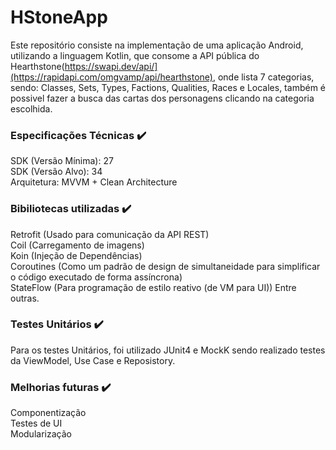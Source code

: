 # HStoneApp
Este repositório consiste na implementação de uma aplicação Android, utilizando a linguagem Kotlin, que consome a API pública do Hearthstone(https://swapi.dev/api/](https://rapidapi.com/omgvamp/api/hearthstone), onde lista 7 categorias, sendo: Classes, Sets, Types, Factions, Qualities, Races e Locales, também é possivel fazer a busca das cartas dos personagens clicando na categoria escolhida.

### Especificações Técnicas ✔️
SDK (Versão Mínima): 27
</br>SDK (Versão Alvo): 34
</br>Arquitetura: MVVM + Clean Architecture
### Bibiliotecas utilizadas ✔️
Retrofit (Usado para comunicação da API REST)
</br>Coil (Carregamento de imagens)
</br>Koin (Injeção de Dependências)
</br>Coroutines (Como um padrão de design de simultaneidade para simplificar o código executado de forma assíncrona)
</br>StateFlow (Para programação de estilo reativo (de VM para UI))
Entre outras.
### Testes Unitários ✔️
Para os testes Unitários, foi utilizado JUnit4 e MockK sendo realizado testes da ViewModel, Use Case e Reposistory.
### Melhorias futuras ✔️
Componentização
</br>Testes de UI
</br>Modularização
